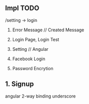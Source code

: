 ## Impl TODO

/setting -> login

1. Error Message // Created Message
2. Login Page, Login Test
3. Setting // Angular

4. Facebook Login

5. Password Encrytion

## 1. Signup

angular 2-way binding
underscore

